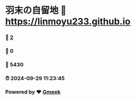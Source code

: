 # 羽末の自留地 :link: https://linmoyu233.github.io 
### :page_facing_up: [2](https://linmoyu233.github.io/tag.html) 
### :speech_balloon: 0 
### :hibiscus: 5430 
### :alarm_clock: 2024-09-29 11:23:45 
### Powered by :heart: [Gmeek](https://github.com/Meekdai/Gmeek)
